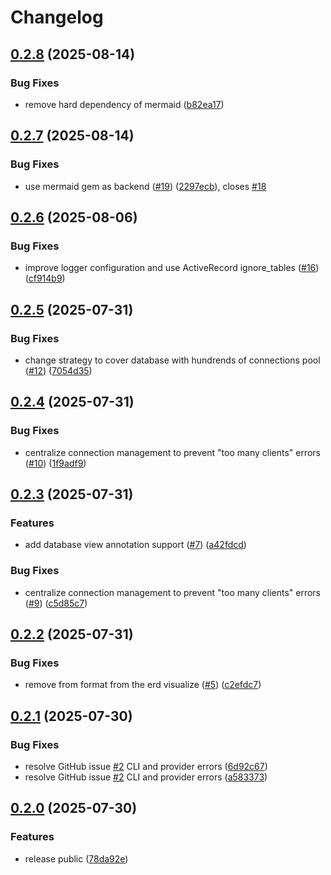 # Changelog

## [0.2.8](https://github.com/seuros/rails_lens/compare/rails_lens/v0.2.7...rails_lens/v0.2.8) (2025-08-14)


### Bug Fixes

* remove hard dependency of mermaid ([b82ea17](https://github.com/seuros/rails_lens/commit/b82ea17ccb0920321b5ab219bc63b3043d182ad3))

## [0.2.7](https://github.com/seuros/rails_lens/compare/rails_lens/v0.2.6...rails_lens/v0.2.7) (2025-08-14)


### Bug Fixes

* use mermaid gem as backend ([#19](https://github.com/seuros/rails_lens/issues/19)) ([2297ecb](https://github.com/seuros/rails_lens/commit/2297ecb1a61ae1c3bb3ea4b1f602f9bea91a5aa8)), closes [#18](https://github.com/seuros/rails_lens/issues/18)

## [0.2.6](https://github.com/seuros/rails_lens/compare/rails_lens/v0.2.5...rails_lens/v0.2.6) (2025-08-06)


### Bug Fixes

* improve logger configuration and use ActiveRecord ignore_tables ([#16](https://github.com/seuros/rails_lens/issues/16)) ([cf914b9](https://github.com/seuros/rails_lens/commit/cf914b9a421f2f69328e80733229408c9f362963))

## [0.2.5](https://github.com/seuros/rails_lens/compare/rails_lens/v0.2.4...rails_lens/v0.2.5) (2025-07-31)


### Bug Fixes

* change strategy to cover database with hundrends of connections pool ([#12](https://github.com/seuros/rails_lens/issues/12)) ([7054d35](https://github.com/seuros/rails_lens/commit/7054d3582bfee41f0050725c2bd23e80c5898486))

## [0.2.4](https://github.com/seuros/rails_lens/compare/rails_lens/v0.2.3...rails_lens/v0.2.4) (2025-07-31)


### Bug Fixes

* centralize connection management to prevent "too many clients" errors ([#10](https://github.com/seuros/rails_lens/issues/10)) ([1f9adf9](https://github.com/seuros/rails_lens/commit/1f9adf9b7dd0648add324492189c1322726da52f))

## [0.2.3](https://github.com/seuros/rails_lens/compare/rails_lens/v0.2.2...rails_lens/v0.2.3) (2025-07-31)


### Features

* add database view annotation support ([#7](https://github.com/seuros/rails_lens/issues/7)) ([a42fdcd](https://github.com/seuros/rails_lens/commit/a42fdcdfe4da9e2a086488e0c5e0c72d2f3c5d3d))


### Bug Fixes

* centralize connection management to prevent "too many clients" errors ([#9](https://github.com/seuros/rails_lens/issues/9)) ([c5d85c7](https://github.com/seuros/rails_lens/commit/c5d85c7239d1eff49494a05582cb00a8e7402618))

## [0.2.2](https://github.com/seuros/rails_lens/compare/rails_lens/v0.2.1...rails_lens/v0.2.2) (2025-07-31)


### Bug Fixes

* remove from format from the erd visualize ([#5](https://github.com/seuros/rails_lens/issues/5)) ([c2efdc7](https://github.com/seuros/rails_lens/commit/c2efdc7011425fcd8b46dce54d811ce166b0c660))

## [0.2.1](https://github.com/seuros/rails_lens/compare/rails_lens/v0.2.0...rails_lens/v0.2.1) (2025-07-30)


### Bug Fixes

* resolve GitHub issue [#2](https://github.com/seuros/rails_lens/issues/2) CLI and provider errors ([6d92c67](https://github.com/seuros/rails_lens/commit/6d92c679f1da9186ec4f357c243b41bc57eecd94))
* resolve GitHub issue [#2](https://github.com/seuros/rails_lens/issues/2) CLI and provider errors ([a583373](https://github.com/seuros/rails_lens/commit/a583373b40ee7fdde32b3e97295448b1ecaa7ca5))

## [0.2.0](https://github.com/seuros/rails_lens/compare/rails_lens-v0.1.0...rails_lens/v0.2.0) (2025-07-30)


### Features

* release public ([78da92e](https://github.com/seuros/rails_lens/commit/78da92e5c788bbac71b5b2c36b5a1419b04350d2))
